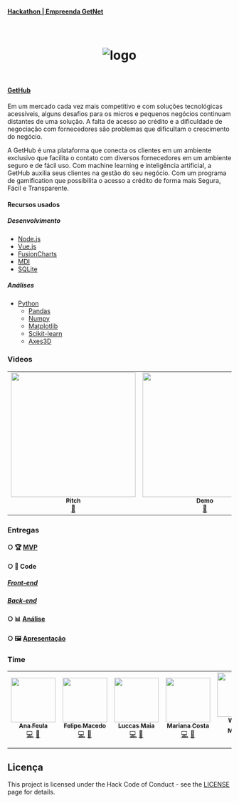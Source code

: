 #### [Hackathon | Empreenda GetNet](https://www.hackathongetnet.com.br/)




<h1 align="center">
<br />
    <img src="https://i.imgur.com/SDO5p1t.jpg" alt="logo" border="0">
<br />
<br />

</h1>

#### [GetHub](https://github.com/equipe25-GetHub/GetHub)

Em um mercado cada vez mais competitivo e com soluções tecnológicas acessíveis, alguns desafios para os micros e pequenos negócios continuam distantes de uma solução. A falta de acesso ao crédito e a dificuldade de negociação com fornecedores são problemas que dificultam o crescimento do negócio.

A GetHub é uma plataforma que conecta os clientes em um ambiente exclusivo que facilita o contato com diversos fornecedores em um ambiente seguro e de fácil uso. Com machine learning e inteligência artificial, a GetHub auxilia seus clientes na gestão do seu negócio. Com um programa de gamification que possibilita o acesso a crédito de forma mais Segura, Fácil e Transparente.


#### Recursos usados

##### Desenvolvimento
- [Node.js](https://nodejs.org/)
- [Vue.js](https://vuejs.org/)
- [FusionCharts](https://www.fusioncharts.com/)
- [MDI](https://materialdesignicons.com/)
- [SQLite](https://www.sqlite.org/index.html)
##### Análises
- [Python](https://www.python.org/)
    - [Pandas](https://pandas.pydata.org/)
    - [Numpy](https://numpy.org/)
    - [Matplotlib](https://matplotlib.org/)
    - [Scikit-learn](https://scikit-learn.org/stable/)
    - [Axes3D](https://matplotlib.org/mpl_toolkits/mplot3d/tutorial.html)

### Videos

<table>
  <tr>
    <td align="center"><a href="https://youtu.be/iRXSJpn3cZk"><img src="https://drive.google.com/file/d/1v14EI2RLp5pF1F4jc_BhZP0ioViCsox7/view?usp=sharing" width="280px;" alt=""/><br /><sub><b>Pitch</b></sub></a><br /><a href="https://youtu.be/iRXSJpn3cZk" title="YouTube">🎥</a></td>
    <td align="center"><a href="https://youtu.be/"><img src="https://i.imgur.com/L6lvmVE.jpg" width="280px;" alt=""/><br /><sub><b>Demo</b></sub></a><br /><a href="https://youtu.be/" title="YouTube">🎥</a></td>
</table>

### Entregas

####  ○  🏆 [MVP](https://gethub-hacka.web.app/)

####  ○  📇 Code 
##### [Front-end](https://github.com/equipe25-GetHub/frontend) 
##### [Back-end](https://github.com/equipe25-GetHub/backend)

####  ○  📊 [Análise](https://colab.research.google.com/drive/1ojMKkNAlXkqPulTw_U8A4F9Z2WzGBBiB?usp=sharing#scrollTo=kxbVUQT2FY-2)

####  ○  🖼️ [Apresentação](https://drive.google.com/file/d/1hmgcurmZodjPpqtEbxyNDRZxsAJyUVEe/view?usp=sharing)

### Time

<table>
  <tr>
    <td align="center"><a href="https://www.linkedin.com/in/anafeula/"><img src="https://i.imgur.com/Ecu6m0w.jpg" width="100px;" alt=""/><br /><sub><b> Ana Feula</b></sub></a><br /><a href="ananidesigner@gmail.com" title="Site">💻</a> <a href="https://www.linkedin.com/in/anafeula/" title="Email">📧</a> </td>
    <td align="center"><a href="https://github.com/xmacedo/"><img src="https://i.imgur.com/WZVAiPf.jpg" width="100px;" alt=""/><br /><sub><b> Felipe Macedo</b></sub></a><br /><a href="https://www.linkedin.com/in/felipexmacedo/" title="Site">💻</a> <a href="https://www.linkedin.com/in/felipexmacedo/" title="Email">📧</a> </td>
    <td align="center"><a href="https://github.com/lmaiaa/"><img src="https://i.imgur.com/tSQQgU7.jpg" width="100px;" alt=""/><br /><sub><b> Luccas Maia</b></sub></a><br /><a href="https://www.linkedin.com/in/luccasmaia/" title="Site">💻</a> <a href="https://www.linkedin.com/in/luccasmaia/" title="Email">📧</a> </td>
    <td align="center"><a href="https://github.com/mrncstt"><img src="https://i.imgur.com/UMWYzzG.jpg" width="100px;" alt=""/><br /><sub><b>Mariana Costa</b></sub></a><br /><a href="marianacosta.data@gmail.com" title="Site">💻</a> <a href="https://github.com/mrncstt" title="Email">📧</a> </td>
    <td align="center"><a href="https://www.linkedin.com/in/wagner-mariano"><img src="https://i.imgur.com/Nz1O55U.jpg" width="100px;" alt=""/><br /><sub><b> Wagner Mariano<b></sub></a><br /><a href="https://www.linkedin.com/in/wagner-mariano/" title="Site">💻</a> <a href="https://www.linkedin.com/in/wagner-mariano" title="Email">📧</a> </td>
</table>


## Licença

This project is licensed under the Hack Code of Conduct - see the [LICENSE](https://hackcodeofconduct.org/) page for details.
